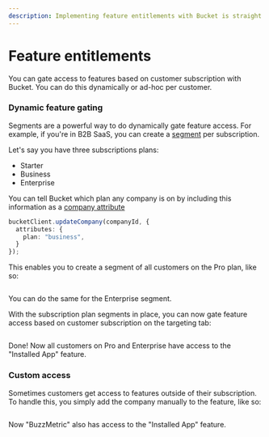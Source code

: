 ```yaml
---
description: Implementing feature entitlements with Bucket is straight forward
---
```


# Feature entitlements

You can gate access to features based on customer subscription with Bucket. You can do this dynamically or ad-hoc per customer.

### Dynamic feature gating

Segments are a powerful way to do dynamically gate feature access. For example, if you're in B2B SaaS, you can create a [segment](../introduction/data-model/segment.md) per subscription.

Let's say you have three subscriptions plans:

* Starter
* Business
* Enterprise

You can tell Bucket which plan any company is on by including this information as a [company attribute](../introduction/data-model/company/attribute.md)

```typescript
bucketClient.updateCompany(companyId, {
  attributes: {
    plan: "business",
  }
});
```

This enables you to create a segment of all customers on the Pro plan, like so:

<figure><img src="../.gitbook/assets/CleanShot 2024-11-25 at 9 .28.08@2x.png" alt=""><figcaption></figcaption></figure>

You can do the same for the Enterprise segment.&#x20;

With the subscription plan segments in place, you can now gate feature access based on customer subscription on the targeting tab:

<figure><img src="../.gitbook/assets/CleanShot 2024-11-25 at 9 .33.10@2x.png" alt=""><figcaption></figcaption></figure>

Done! Now all customers on Pro and Enterprise have access to the "Installed App" feature.



### Custom access

Sometimes customers get access to features outside of their subscription. To handle this, you simply add the company manually to the feature, like so:

<figure><img src="../.gitbook/assets/CleanShot 2024-11-25 at 9 .35.11@2x.png" alt=""><figcaption></figcaption></figure>

Now "BuzzMetric" also has access to the "Installed App" feature.
